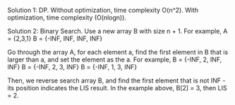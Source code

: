 Solution 1:
DP. 
Without optimization, time complexity O(n^2).
With optimization, time complexity (O(nlogn)).

Solution 2:
Binary Search.
Use a new array B with size n + 1.
For example, A = {2,3,1}
B = {-INF, INF, INF, INF}

Go through the array A, for each element a, find the first element in B that is larger than a, and set the element as the a. For example,
B = {-INF, 2, INF, INF}
B = {-INF, 2, 3, INF}
B = {-INF, 1, 3, INF}

Then, we reverse search array B, and find the first element that is not INF - its position indicates the LIS result. In the example above, B[2] = 3, then LIS = 2.  
 